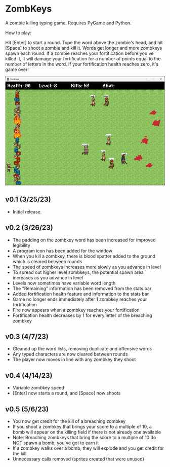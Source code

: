 # ZombKeys
A zombie killing typing game. Requires PyGame and Python.

How to play:

Hit [Enter] to start a round. Type the word above the zombie's head, and hit [Space] to shoot a zombie and kill it. Words get longer and more zombkeys spawn each round. If a zombie reaches your fortification before you've killed it, it will damage your fortification for a number of points equal to the number of letters in the word. If your fortification health reaches zero, it's game over!

![ZombKeys Gameplay Screenshot](/ZombKeys_Gameplay_Screenshot.png?raw=true "ZombKeys Gameplay Screenshot")

## v0.1 (3/25/23)
- Initial release.

## v0.2 (3/26/23)
- The padding on the zombkey word has been increased for improved legibility
- A program icon has been added for the window
- When you kill a zombkey, there is blood spatter added to the ground which is cleared between rounds
- The speed of zombkeys increases more slowly as you advance in level
- To spread out higher level zombkeys, the potential spawn area increases as you advance in level
- Levels now sometimes have variable word length
- The "Remaining" information has been removed from the stats bar
- Added fortification health feature and information to the stats bar
- Game no longer ends immediately after 1 zombkey reaches your fortification
- Fire now appears when a zombkey reaches your fortification
- Fortification health decreases by 1 for every letter of the breaching zombkey

## v0.3 (4/7/23)
- Cleaned up the word lists, removing duplicate and offensive words
- Any typed characters are now cleared between rounds
- The player now moves in line with any zombkey they shoot

## v0.4 (4/14/23)
- Variable zombkey speed
- [Enter] now starts a round, and [Space] now shoots

## v0.5 (5/6/23)
- You now get credit for the kill of a breaching zombkey
- If you shoot a zombkey that brings your score to a multiple of 10, a bomb will appear on the killing field if there is not already one available
- Note: Breaching zombkeys that bring the score to a multiple of 10 do NOT spawn a bomb; you've got to earn it
- If a zombkey walks over a bomb, they will explode and you get credit for the kill
- Unnecessary calls removed (sprites created that were unused)
